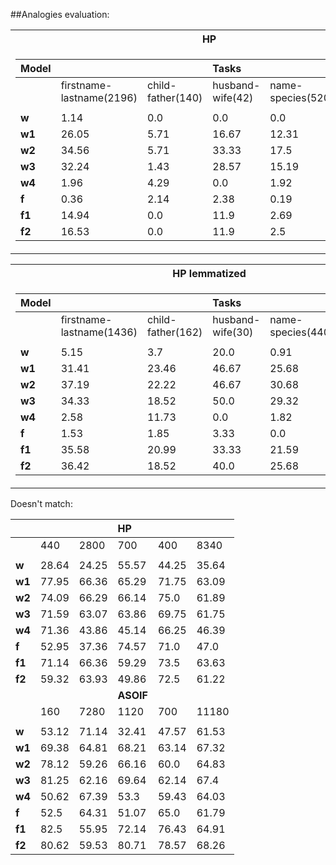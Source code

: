 ##Analogies evaluation:

<table>
<tr><th>HP</th><th>ASOIF</th></tr>
<tr><td>

| **Model** |       |      | **Tasks**    |       |       |
|:-------|:------|:-----|:----------|:------|:------|
|        |firstname-lastname(2196)|child-father(140)| husband-wife(42)|name-species(520)| total(4120)|
|        |       |      |    |       |       |       |
| **w**  | 1.14  | 0.0  | 0.0       | 0.0   | 0.63  |       
| **w1** | 26.05 | 5.71 | 16.67     | 12.31 | 19.32 |       
| **w2** | 34.56 | 5.71 | 33.33     | 17.5  | 26.82 |       
| **w3** | 32.24 | 1.43 | 28.57     | 15.19 | 22.74 |       
| **w4** | 1.96  | 4.29 | 0.0       | 1.92  | 1.94  |       
| **f**  | 0.36  | 2.14 | 2.38      | 0.19  | 0.34  |       
| **f1** | 14.94 | 0.0  | 11.9      | 2.69  | 8.45  |       
| **f2** | 16.53 | 0.0  | 11.9      | 2.5   | 9.27  |       
</td><td>

| **Model** |       |      | **Tasks**    |       |       |  |
|:-------|:------|:-----|:----------|:------|:------|:------|
|        |firstname-lastname(2172)|child-father(152)|husband-wife(20)|geo-name-location(64)|houses-seats(12)|total(2492)|
|        |       |      |  |       |       |       |
| **w**  | 1.01  | 0.66 | 5.0       | 0.0   | 0.0   | 0.96  |
| **w1** | 16.8  | 1.32 | 15.0      | 0.0   | 0.0   | 14.89 |
| **w2** | 26.06 | 1.97 | 10.0      | 0.0   | 8.33  | 23.07 |
| **w3** | 27.67 | 2.63 | 20.0      | 0.0   | 0.0   | 24.48 |
| **w4** | 0.28  | 7.24 | 5.0       | 6.25  | 8.33  | 0.96  |
| **f**  | 0.23  | 1.97 | 0.0       | 0.0   | 0.0   | 0.32  |
| **f1** | 11.88 | 3.29 | 5.0       | 0.0   | 0.0   | 10.63 |
| **f2** | 13.54 | 3.29 | 5.0       | 0.0   | 0.0   | 12.08 |
</td></tr> </table>

<table>
<tr><th>HP lemmatized</th><th>ASOIF lemmatized<</th></tr>
<tr><td>

| **Model** |       |      | **Tasks**    |       |       |     
|:-------|:------|:-----|:----------|:------|:------|
|        |firstname-lastname(1436)|child-father(162)| husband-wife(30)|name-species(440)| total(2832)|
|        |       |      |    |       |       |       |
| **w**  | 5.15  | 3.7  | 20.0       | 0.91   | 3.64  |       
| **w1** | 31.41 | 23.46 | 46.67     | 25.68 | 27.37 |       
| **w2** | 37.19 | 22.22 | 46.67     | 30.68  | 28.43 |       
| **w3** | 34.33 | 18.52 | 50.0     | 29.32 | 26.62 |       
| **w4** | 2.58  | 11.73 | 0.0       | 1.82  | 4.63   |       
| **f**  | 1.53  | 1.85 | 3.33      | 0.0  | 0.95   |       
| **f1** | 35.58 | 20.99  | 33.33      | 21.59  | 24.93  |       
| **f2** | 36.42 | 18.52  | 40.0      | 25.68   | 25.88  |       
</td><td>

| **Model** |       |      | **Tasks**    |       |       |  |
|:-------|:------|:-----|:----------|:------|:------|:------|
|        |firstname-lastname(1928)|child-father(114)|husband-wife(20)|geo-name-location(88)|houses-seats(12)|total(2234)|
|        |       |      |  |       |       |       |
| **w**  | 1.45  | 5.26 | 15.0       | 4.55   | 8.33   | 1.88  |
| **w1** | 24.53  | 6.14 | 15.0      | 11.36   | 33.33   | 22.56 |
| **w2** | 30.96 | 3.51 | 10.0      | 3.41   | 50.0  | 28.02 |
| **w3** | 32.26  | 7.02 | 5.0       | 0.0  | 50.0  | 29.23  |
| **w4** | 0.73  | 4.39 | 15.0       | 4.55   | 16.67   | 1.34  |
| **f**  | 2.44  | 7.89 | 0.0       | 1.14    | 8.33  | 2.6  |
| **f1** | 29.3 | 5.26 | 5.0       | 4.55  | 33.33   | 26.32  |
| **f2** | 30.03 | 5.26 | 10.0      | 2.27  | 33.33   | 27.08 |
</td></tr> </table>

Doesn't match:

|        |       |       | **HP**    |       |       |
|:-------|:------|:------|:----------|:------|:------|
|        |  440     |   2800    |   700  |  400     |  8340     |
|        |       |       |    |       |       |
| **w**  | 28.64 | 24.25 | 55.57     | 44.25 | 35.64 |
| **w1** | 77.95 | 66.36 | 65.29     | 71.75 | 63.09 |
| **w2** | 74.09 | 66.29 | 66.14     | 75.0  | 61.89 |
| **w3** | 71.59 | 63.07 | 63.86     | 69.75 | 61.75 |
| **w4** | 71.36 | 43.86 | 45.14     | 66.25 | 46.39 |
| **f**  | 52.95 | 37.36 | 74.57     | 71.0  | 47.0  |
| **f1** | 71.14 | 66.36 | 59.29     | 73.5  | 63.63 |
| **f2** | 59.32 | 63.93 | 49.86     | 72.5  | 61.22 |
|        |       |       | **ASOIF** |       |       |
|        |  160     |   7280    |  1120   |  700     |   11180    |
|        |       |       |    |       |       |
| **w**  | 53.12 | 71.14 | 32.41     | 47.57 | 61.53 |
| **w1** | 69.38 | 64.81 | 68.21     | 63.14 | 67.32 |
| **w2** | 78.12 | 59.26 | 66.16     | 60.0  | 64.83 |
| **w3** | 81.25 | 62.16 | 69.64     | 62.14 | 67.4  |
| **w4** | 50.62 | 67.39 | 53.3      | 59.43 | 64.03 |
| **f**  | 52.5  | 64.31 | 51.07     | 65.0  | 61.79 |
| **f1** | 82.5  | 55.95 | 72.14     | 76.43 | 64.91 |
| **f2** | 80.62 | 59.53 | 80.71     | 78.57 | 68.26 |
